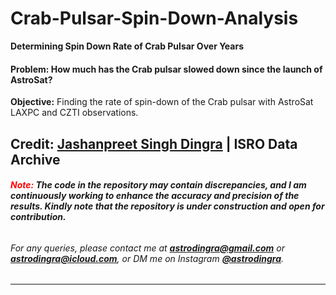 
# **Crab-Pulsar-Spin-Down-Analysis**

**Determining Spin Down Rate of Crab Pulsar Over Years**

#### **Problem: How much has the Crab pulsar slowed down since the launch of AstroSat?**

**Objective:** Finding the rate of spin-down of the Crab pulsar with AstroSat LAXPC and CZTI observations.

**Credit:** [**Jashanpreet Singh Dingra**](https://astrodingra.github.io) | ISRO Data Archive
---
###### **<span style="color:red">Note:</span> The code in the repository may contain discrepancies, and I am continuously working to enhance the accuracy and precision of the results. Kindly note that the repository is under construction and open for contribution.**

###### For any queries, please contact me at **astrodingra@gmail.com** or **astrodingra@icloud.com**, or DM me on Instagram [**@astrodingra**](https://www.instagram.com/astrodingra).

---

